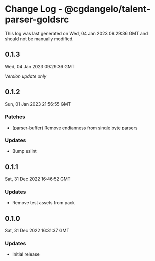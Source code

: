 # Change Log - @cgdangelo/talent-parser-goldsrc

This log was last generated on Wed, 04 Jan 2023 09:29:36 GMT and should not be manually modified.

## 0.1.3
Wed, 04 Jan 2023 09:29:36 GMT

_Version update only_

## 0.1.2
Sun, 01 Jan 2023 21:56:55 GMT

### Patches

- (parser-buffer) Remove endianness from single byte parsers

### Updates

- Bump eslint

## 0.1.1
Sat, 31 Dec 2022 16:46:52 GMT

### Updates

- Remove test assets from pack

## 0.1.0
Sat, 31 Dec 2022 16:31:37 GMT

### Updates

- Initial release

